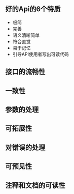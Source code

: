 ## 好的Api的6个特质
- 极简
- 完善
- 语义清晰简单
- 符合直觉
- 易于记忆
- 引导API使用者写出可读代码


## 接口的流畅性

## 一致性

## 参数的处理

## 可拓展性

## 对错误的处理

## 可预见性

## 注释和文档的可读性